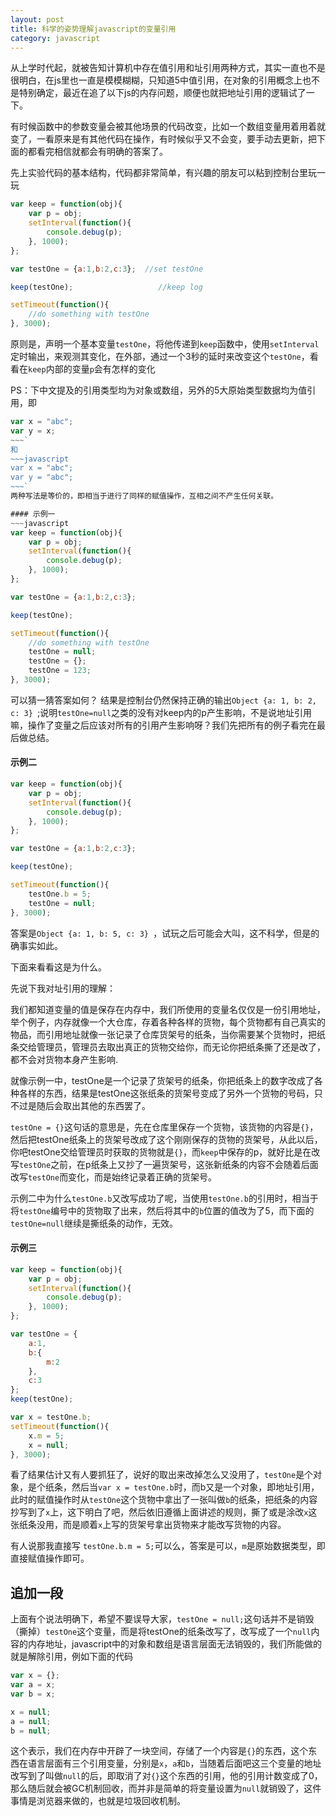 ```yaml
---
layout: post
title: 科学的姿势理解javascript的变量引用
category: javascript
---
```


从上学时代起，就被告知计算机中存在值引用和址引用两种方式，其实一直也不是很明白，在js里也一直是模模糊糊，只知道5中值引用，在对象的引用概念上也不是特别确定，最近在追了以下js的内存问题，顺便也就把地址引用的逻辑试了一下。

有时候函数中的参数变量会被其他场景的代码改变，比如一个数组变量用着用着就变了，一看原来是有其他代码在操作，有时候似乎又不会变，要手动去更新，把下面的都看完相信就都会有明确的答案了。

<!--more-->

先上实验代码的基本结构，代码都非常简单，有兴趣的朋友可以粘到控制台里玩一玩

~~~javascript
var keep = function(obj){
    var p = obj;
    setInterval(function(){
        console.debug(p);
    }, 1000);
};

var testOne = {a:1,b:2,c:3};  //set testOne

keep(testOne);                   //keep log

setTimeout(function(){
    //do something with testOne
}, 3000);
~~~

原则是，声明一个基本变量`testOne`，将他传递到`keep`函数中，使用`setInterval`定时输出，来观测其变化，在外部，通过一个3秒的延时来改变这个`testOne`，看看在`keep`内部的变量`p`会有怎样的变化

PS：下中文提及的引用类型均为对象或数组，另外的5大原始类型数据均为值引用，即
~~~javascript
var x = "abc";
var y = x;
~~~`
和
~~~javascript
var x = "abc";
var y = "abc";
~~~`
两种写法是等价的，即相当于进行了同样的赋值操作，互相之间不产生任何关联。

#### 示例一
~~~javascript
var keep = function(obj){
    var p = obj;
    setInterval(function(){
        console.debug(p);
    }, 1000);
};

var testOne = {a:1,b:2,c:3};

keep(testOne);

setTimeout(function(){
    //do something with testOne
    testOne = null;
    testOne = {};
    testOne = 123;
}, 3000);
~~~

可以猜一猜答案如何？
结果是控制台仍然保持正确的输出`Object {a: 1, b: 2, c: 3} `;说明`testOne=null`之类的没有对keep内的p产生影响，不是说地址引用嘛，操作了变量之后应该对所有的引用产生影响呀？我们先把所有的例子看完在最后做总结。

#### 示例二
~~~javascript
var keep = function(obj){
    var p = obj;
    setInterval(function(){
        console.debug(p);
    }, 1000);
};

var testOne = {a:1,b:2,c:3};

keep(testOne);

setTimeout(function(){
    testOne.b = 5;
    testOne = null;    
}, 3000);
~~~

答案是`Object {a: 1, b: 5, c: 3} `，试玩之后可能会大叫，这不科学，但是的确事实如此。

下面来看看这是为什么。

先说下我对址引用的理解：

我们都知道变量的值是保存在内存中，我们所使用的变量名仅仅是一份引用地址，举个例子，内存就像一个大仓库，存着各种各样的货物，每个货物都有自己真实的物品，而引用地址就像一张记录了仓库货架号的纸条，当你需要某个货物时，把纸条交给管理员，管理员去取出真正的货物交给你，而无论你把纸条撕了还是改了，都不会对货物本身产生影响.

就像示例一中，testOne是一个记录了货架号的纸条，你把纸条上的数字改成了各种各样的东西，结果是testOne这张纸条的货架号变成了另外一个货物的号码，只不过是随后会取出其他的东西罢了。

`testOne = {}`这句话的意思是，先在仓库里保存一个货物，该货物的内容是`{}`，然后把testOne纸条上的货架号改成了这个刚刚保存的货物的货架号，从此以后，你吧testOne交给管理员时获取的货物就是`{}`，而`keep`中保存的p，就好比是在改写`testOne`之前，在p纸条上又抄了一遍货架号，这张新纸条的内容不会随着后面改写`testOne`而变化，而是始终记录着正确的货架号。

示例二中为什么`testOne.b`又改写成功了呢，当使用`testOne.b`的引用时，相当于将`testOne`编号中的货物取了出来，然后将其中的`b`位置的值改为了5，而下面的`testOne=null`继续是撕纸条的动作，无效。

#### 示例三
~~~javascript
var keep = function(obj){
    var p = obj;
    setInterval(function(){
        console.debug(p);
    }, 1000);
};

var testOne = {
    a:1,
    b:{
        m:2
    },
    c:3
};
keep(testOne);

var x = testOne.b;
setTimeout(function(){
    x.m = 5;
    x = null; 
}, 3000);
~~~
看了结果估计又有人要抓狂了，说好的取出来改掉怎么又没用了，`testOne`是个对象，是个纸条，然后当`var x = testOne.b`时，而b又是一个对象，即地址引用，此时的赋值操作时从`testOne`这个货物中拿出了一张叫做`b`的纸条，把纸条的内容抄写到了`x`上，这下明白了吧，然后依旧遵循上面讲述的规则，撕了或是涂改`x`这张纸条没用，而是顺着`x`上写的货架号拿出货物来才能改写货物的内容。

有人说那我直接写 `testOne.b.m = 5;`可以么，答案是可以，`m`是原始数据类型，即直接赋值操作即可。

追加一段
-------------
上面有个说法明确下，希望不要误导大家，`testOne = null;`这句话并不是销毁（撕掉）`testOne`这个变量，而是将testOne的纸条改写了，改写成了一个`null`内容的内存地址，javascript中的对象和数组是语言层面无法销毁的，我们所能做的就是解除引用，例如下面的代码
~~~javascript
var x = {};
var a = x;
var b = x;

x = null;
a = null;
b = null;
~~~

这个表示，我们在内存中开辟了一块空间，存储了一个内容是`{}`的东西，这个东西在语言层面有三个引用变量，分别是`x`，`a`和`b`，当随着后面吧这三个变量的地址改写到了叫做`null`的后，即取消了对`{}`这个东西的引用，他的引用计数变成了0，那么随后就会被GC机制回收，而并非是简单的将变量设置为`null`就销毁了，这件事情是浏览器来做的，也就是垃圾回收机制。
